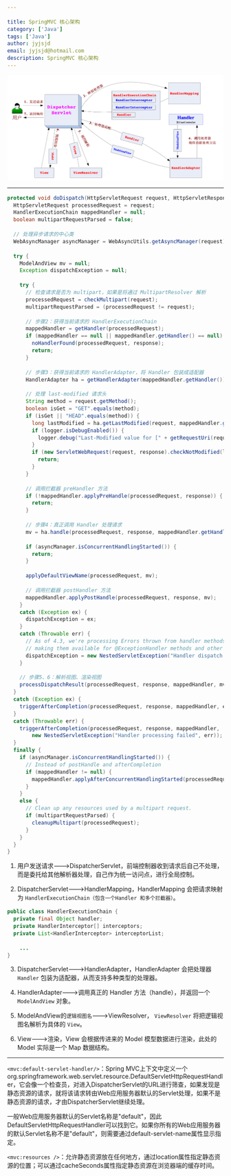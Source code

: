 ```yaml
---

title: SpringMVC 核心架构
category: ['Java']
tags: ['Java']
author: jyjsjd
email: jyjsjd@hotmail.com
description: SpringMVC 核心架构
---
```


![dispatch](/assets/img/dispatch.png)

----

```java
protected void doDispatch(HttpServletRequest request, HttpServletResponse response) throws Exception {
  HttpServletRequest processedRequest = request;
  HandlerExecutionChain mappedHandler = null;
  boolean multipartRequestParsed = false;

  // 处理异步请求的中心类
  WebAsyncManager asyncManager = WebAsyncUtils.getAsyncManager(request);

  try {
    ModelAndView mv = null;
    Exception dispatchException = null;

    try {
      // 检查请求是否为 multipart，如果是将通过 MultipartResolver 解析
      processedRequest = checkMultipart(request);
      multipartRequestParsed = (processedRequest != request);

      // 步骤2：获得当前请求的 HandlerExecutionChain
      mappedHandler = getHandler(processedRequest);
      if (mappedHandler == null || mappedHandler.getHandler() == null) {
        noHandlerFound(processedRequest, response);
        return;
      }

      // 步骤3：获得当前请求的 HandlerAdapter，将 Handler 包装成适配器
      HandlerAdapter ha = getHandlerAdapter(mappedHandler.getHandler());

      // 处理 last-modified 请求头
      String method = request.getMethod();
      boolean isGet = "GET".equals(method);
      if (isGet || "HEAD".equals(method)) {
        long lastModified = ha.getLastModified(request, mappedHandler.getHandler());
        if (logger.isDebugEnabled()) {
          logger.debug("Last-Modified value for [" + getRequestUri(request) + "] is: " + lastModified);
        }
        if (new ServletWebRequest(request, response).checkNotModified(lastModified) && isGet) {
          return;
        }
      }

      // 调用拦截器 preHandler 方法
      if (!mappedHandler.applyPreHandle(processedRequest, response)) {
        return;
      }

      // 步骤4：真正调用 Handler 处理请求
      mv = ha.handle(processedRequest, response, mappedHandler.getHandler());

      if (asyncManager.isConcurrentHandlingStarted()) {
        return;
      }

      applyDefaultViewName(processedRequest, mv);
      
      // 调用拦截器 postHandler 方法
      mappedHandler.applyPostHandle(processedRequest, response, mv);
    }
    catch (Exception ex) {
      dispatchException = ex;
    }
    catch (Throwable err) {
      // As of 4.3, we're processing Errors thrown from handler methods as well,
      // making them available for @ExceptionHandler methods and other scenarios.
      dispatchException = new NestedServletException("Handler dispatch failed", err);
    }

    // 步骤5、6：解析视图、渲染视图
    processDispatchResult(processedRequest, response, mappedHandler, mv, dispatchException);
  }
  catch (Exception ex) {
    triggerAfterCompletion(processedRequest, response, mappedHandler, ex);
  }
  catch (Throwable err) {
    triggerAfterCompletion(processedRequest, response, mappedHandler,
        new NestedServletException("Handler processing failed", err));
  }
  finally {
    if (asyncManager.isConcurrentHandlingStarted()) {
      // Instead of postHandle and afterCompletion
      if (mappedHandler != null) {
        mappedHandler.applyAfterConcurrentHandlingStarted(processedRequest, response);
      }
    }
    else {
      // Clean up any resources used by a multipart request.
      if (multipartRequestParsed) {
        cleanupMultipart(processedRequest);
      }
    }
  }
}
```

1. 用户发送请求--->DispatcherServlet，前端控制器收到请求后自己不处理，而是委托给其他解析器处理，自己作为统一访问点，进行全局控制。

2. DispatcherServlet--->HandlerMapping，HandlerMapping 会把请求映射为 `HandlerExecutionChain（包含一个Handler 和多个拦截器）`。
```java
public class HandlerExecutionChain {
  private final Object handler;
  private HandlerInterceptor[] interceptors;
  private List<HandlerInterceptor> interceptorList;
    
    ...
}
```

3. DispatcherServlet--->HandlerAdapter，HandlerAdapter 会把处理器 `Handler` 包装为适配器，从而支持多种类型的处理器。

4. HandlerAdapter--->调用真正的 Handler 方法（handle），并返回一个 `ModelAndView` 对象。

5. ModelAndView的`逻辑视图名`--->ViewResolver， `ViewResolver` 将把逻辑视图名解析为具体的 `View`。

6. View--->渲染，View 会根据传进来的 Model 模型数据进行渲染，此处的 Model 实际是一个 Map 数据结构。

----

`<mvc:default-servlet-handler/>`：Spring MVC上下文中定义一个org.springframework.web.servlet.resource.DefaultServletHttpRequestHandler，它会像一个检查员，对进入DispatcherServlet的URL进行筛查，如果发现是静态资源的请求，就将该请求转由Web应用服务器默认的Servlet处理，如果不是静态资源的请求，才由DispatcherServlet继续处理。

一般Web应用服务器默认的Servlet名称是"default"，因此DefaultServletHttpRequestHandler可以找到它。如果你所有的Web应用服务器的默认Servlet名称不是"default"，则需要通过default-servlet-name属性显示指定。

`<mvc:resources />`：允许静态资源放在任何地方，通过location属性指定静态资源的位置；可以通过cacheSeconds属性指定静态资源在浏览器端的缓存时间。
